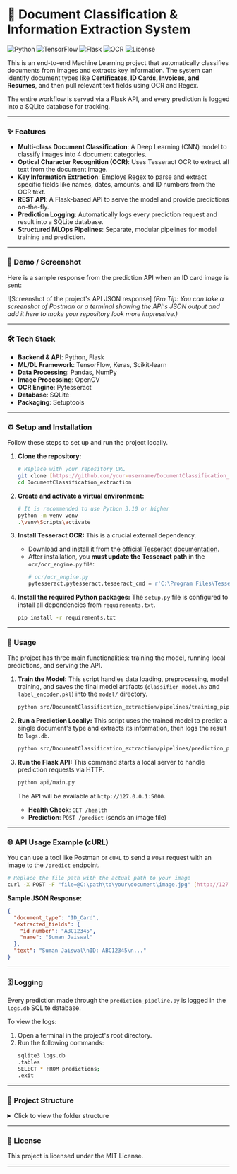 # 📄 Document Classification & Information Extraction System

![Python](https://img.shields.io/badge/Python-3.10+-blue.svg) ![TensorFlow](https://img.shields.io/badge/TensorFlow-2.x-orange.svg) ![Flask](https://img.shields.io/badge/Flask-API-brightgreen.svg) ![OCR](https://img.shields.io/badge/OCR-Tesseract-blueviolet.svg) ![License](https://img.shields.io/badge/License-MIT-green.svg)

This is an end-to-end Machine Learning project that automatically classifies documents from images and extracts key information. The system can identify document types like **Certificates, ID Cards, Invoices, and Resumes**, and then pull relevant text fields using OCR and Regex.

The entire workflow is served via a Flask API, and every prediction is logged into a SQLite database for tracking.

---

### ✨ Features

-   **Multi-class Document Classification**: A Deep Learning (CNN) model to classify images into 4 document categories.
-   **Optical Character Recognition (OCR)**: Uses Tesseract OCR to extract all text from the document image.
-   **Key Information Extraction**: Employs Regex to parse and extract specific fields like names, dates, amounts, and ID numbers from the OCR text.
-   **REST API**: A Flask-based API to serve the model and provide predictions on-the-fly.
-   **Prediction Logging**: Automatically logs every prediction request and result into a SQLite database.
-   **Structured MLOps Pipelines**: Separate, modular pipelines for model training and prediction.

---

### 📸 Demo / Screenshot

Here is a sample response from the prediction API when an ID card image is sent:

![Screenshot of the project's API JSON response]
*(Pro Tip: You can take a screenshot of Postman or a terminal showing the API's JSON output and add it here to make your repository look more impressive.)*

---

### 🛠️ Tech Stack

-   **Backend & API**: Python, Flask
-   **ML/DL Framework**: TensorFlow, Keras, Scikit-learn
-   **Data Processing**: Pandas, NumPy
-   **Image Processing**: OpenCV
-   **OCR Engine**: Pytesseract
-   **Database**: SQLite
-   **Packaging**: Setuptools

---

### ⚙️ Setup and Installation

Follow these steps to set up and run the project locally.

1.  **Clone the repository:**
    ```bash
    # Replace with your repository URL
    git clone [https://github.com/your-username/DocumentClassification_extraction.git](https://github.com/your-username/DocumentClassification_extraction.git)
    cd DocumentClassification_extraction
    ```

2.  **Create and activate a virtual environment:**
    ```bash
    # It is recommended to use Python 3.10 or higher
    python -m venv venv
    .\venv\Scripts\activate
    ```

3.  **Install Tesseract OCR:**
    This is a crucial external dependency.
    -   Download and install it from the [official Tesseract documentation](https://tesseract-ocr.github.io/tessdoc/Installation.html).
    -   After installation, you **must update the Tesseract path** in the `ocr/ocr_engine.py` file:
        ```python
        # ocr/ocr_engine.py
        pytesseract.pytesseract.tesseract_cmd = r'C:\Program Files\Tesseract-OCR\tesseract.exe' # <-- Update this path
        ```

4.  **Install the required Python packages:**
    The `setup.py` file is configured to install all dependencies from `requirements.txt`.
    ```bash
    pip install -r requirements.txt
    ```

---

### 🚀 Usage

The project has three main functionalities: training the model, running local predictions, and serving the API.

1.  **Train the Model:**
    This script handles data loading, preprocessing, model training, and saves the final model artifacts (`classifier_model.h5` and `label_encoder.pkl`) into the `model/` directory.
    ```bash
    python src/DocumentClassification_extraction/pipelines/training_pipeline.py
    ```

2.  **Run a Prediction Locally:**
    This script uses the trained model to predict a single document's type and extracts its information, then logs the result to `logs.db`.
    ```bash
    python src/DocumentClassification_extraction/pipelines/prediction_pipeline.py
    ```

3.  **Run the Flask API:**
    This command starts a local server to handle prediction requests via HTTP.
    ```bash
    python api/main.py
    ```
    The API will be available at `http://127.0.0.1:5000`.
    -   **Health Check**: `GET /health`
    -   **Prediction**: `POST /predict` (sends an image file)

---

### 🌐 API Usage Example (cURL)

You can use a tool like Postman or `cURL` to send a `POST` request with an image to the `/predict` endpoint.

```bash
# Replace the file path with the actual path to your image
curl -X POST -F "file=@C:\path\to\your\document\image.jpg" [http://127.0.0.1:5000/predict](http://127.0.0.1:5000/predict)
```

**Sample JSON Response:**
```json
{
  "document_type": "ID_Card",
  "extracted_fields": {
    "id_number": "ABC12345",
    "name": "Suman Jaiswal"
  },
  "text": "Suman Jaiswal\nID: ABC12345\n..."
}
```

---

### 🗄️ Logging

Every prediction made through the `prediction_pipeline.py` is logged in the `logs.db` SQLite database.

To view the logs:
1.  Open a terminal in the project's root directory.
2.  Run the following commands:
    ```bash
    sqlite3 logs.db
    .tables
    SELECT * FROM predictions;
    .exit
    ```

---

### 📂 Project Structure

<details>
<summary>Click to view the folder structure</summary>

```
DOCUMENTCLASSIFICATION&EXTRACTION/
│
├── api/
│   └── main.py
├── data/
│   ├── certificates/
│   ├── id_cards/
│   ├── invoices/
│   └── resumes/
├── model/
│   ├── classifier_model.h5
│   ├── field_extraction.py
│   └── label_encoder.pkl
├── ocr/
│   └── ocr_engine.py
├── src/
│   └── DocumentClassification_extraction/
│       ├── components/
│       ├── pipelines/
│       │   ├── training_pipeline.py
│       │   └── prediction_pipeline.py
│       ├── exception.py
│       └── logger.py
├── utils/
│   ├── preprocessing.py
│   └── logger.py
│
├── requirements.txt
├── setup.py
└── README.md
```
</details>

---

### 📄 License

This project is licensed under the MIT License.

---